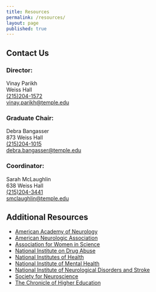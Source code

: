 ```yaml
---
title: Resources
permalink: /resources/
layout: page
published: true
---
```


## Contact Us

### Director:
Vinay Parikh<br/>
Weiss Hall<br/>
[(215)204-1572](tel:2152041572 )<br/>
[vinay.parikh@temple.edu](mailto:vinay.parikh@temple.edu) <br/>

### Graduate Chair:
Debra Bangasser<br/>
873 Weiss Hall<br/>
[(215)204-1015](tel:2152041015)<br/>
[debra.bangasser@temple.edu](mailto:debra.bangasser@temple.edu)<br/>

### Coordinator:
Sarah McLaughlin<br/>
638 Weiss Hall<br/>
[(215)204-3441](tel:2152043441)<br/>
[smclaughlin@temple.edu](mailto:smclaughlin@temple.edu)<br/>

## Additional Resources

- [American Academy of Neurology](http://www.aan.com) 
- [American Neurologic Association](http://www.aneuroa.org) 
- [Association for Women in Science](http://www.awis.org) 
- [National Institute on Drug Abuse](http://www.nida.nih.gov) 
- [National Institutes of Health](http://www.nih.gov) 
- [National Institute of Mental Health](http://www.nimh.nih.gov) 
- [National Institute of Neurological Disorders and Stroke](http://www.ninds.nih.gov) 
- [Society for Neuroscience](http://www.sfn.org) 
- [The Chronicle of Higher Education](http://www.chronicle.com/jobs)
